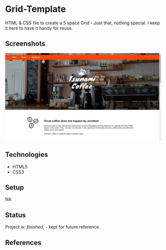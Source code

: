 # Grid-Template
HTML & CSS file to create a 5 space Grid - Just that, nothing special. I keep it here to have it handy for reuse.

## Screenshots
![Example screenshot](./img/screenshot.png)

## Technologies
* HTML5
* CSS3

## Setup
NA 

## Status
Project is: _finished_, - kept for future reference.

## References